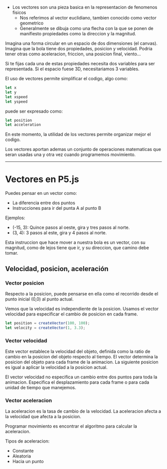 * Los vectores son una pieza basica en la representacion de fenomenos fisicos
  * Nos referimos al vector euclidiano, tambien conocido como vector geometrico
  * Generalmente se dibuja como una flecha con la que se ponen de manifiesto
      propiedades como la direccion y la magnitud.

Imagina una forma circular en un espacio de dos dimensiones (el canvas). Imagina
que la bola tiene dos propiedades, posicion y velocidad. Podria tener otras como
aceleracion, friccion, una posicion final, viento...

Si te fijas cada una de estas propiedades necesita dos variables para ser representada.
Si el espacio fuese 3D, necesitariamos 3 variables.

El uso de vectores permite simplificar el codigo, algo como:

```javascript
let x
let y
let xspeed
let yspeed
```

puede ser expresado como:

```javascript
let position
let acceleration
```

En este momento, la utilidad de los vectores permite organizar mejor el codigo.

Los vectores aportan ademas un conjunto de operaciones matematicas que seran
usadas una y otra vez cuando programemos movimiento.

---

# Vectores en P5.js

Puedes pensar en un vector como:

* La diferencia entre dos puntos
* Instrucciones para ir del punta A al punto B

Ejemplos:

* (-15, 3): Quince pasos al oeste, gira y tres pasos al norte.
* (3, 4): 3 pasos al este, gira y 4 pasos al norte.

Esta instruccion que hace mover a nuestra bola es un vector, con su magnitud,
como de lejos tiene que ir, y su direccion, que camino debe tomar.

## Velocidad, posicion, aceleración

### Vector posicion

Respecto a la posicion, puede pensarse en ella como el recorrido desde el punto inicial (0,0) al punto actual.

Vemos que la velocidad es independiente de la posicion. Usamos el vector velocidad para especificar el cambio de posicion en cada frame.

```js
let position = createVector(100, 100);
let velocity = createVector(1, 3.3);
```

### Vector velocidad

Este vector establece la velocidad del objeto, definida como la ratio de cambio en la posicion del objeto respecto al tiempo. El vector determina la posicion del objeto para cada frame de la animacion. La siguiente posicion es igual a aplicar la velocidad a la posicion actual.

El vector velocidad no especifica un cambio entre dos puntos para toda la animacion. Especifica el desplazamiento para cada frame o para cada unidad de tiempo que manejemos.

### Vector aceleracion

La aceleracion es la tasa de cambio de la velocidad. La aceleracion afecta a la velocidad que afecta a la posicion.

Programar movimiento es encontrar el algoritmo para calcular la aceleracion.

Tipos de aceleracion:

* Constante
* Aleatoria
* Hacia un punto
